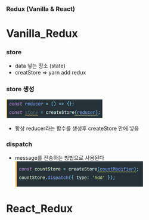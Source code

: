 ### Redux (Vanilla & React)

# Vanilla_Redux
### store
- data 넣는 장소 (state)
- creatStore => yarn add redux
### store 생성 
![CommentStructure](./studyPic_redux/store.png) <br/>
- 항상 reducer라는 함수를 생성후 createStore 안에 넣음

### dispatch
- message를 전송하는 방법으로 사용된다
![CommentStructure](./studyPic_redux/dispatch.png) <br/>

# React_Redux
